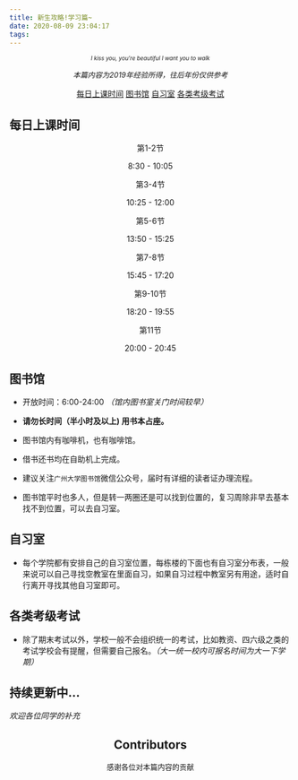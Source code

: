 ```yaml
---
title: 新生攻略!学习篇~
date: 2020-08-09 23:04:17
tags:
---
```



<center>


<font size="1">*I kiss you, you're beautiful
I want you to walk*</font>


<font size="2">*本篇内容为2019年经验所得，往后年份仅供参考*</font>

</center>

<!--more-->



<!-- TOC -->
<center>


[每日上课时间](#每日上课时间)
[图书馆](#图书馆)
[自习室](#自习室)
[各类考级考试](#各类考级考试)
<!-- [](#)
[](#) -->

</center>
<!-- /TOC -->



## 每日上课时间


<center>


第1-2节

8:30 - 10:05


第3-4节

10:25 - 12:00


第5-6节

13:50 - 15:25


第7-8节

15:45 - 17:20


第9-10节

18:20 - 19:55


第11节

20:00 - 20:45
</center>


## 图书馆


+ 开放时间：6:00-24:00 
*（馆内图书室关门时间较早）*


+ **请勿长时间（半小时及以上) 用书本占座。** 


+ 图书馆内有咖啡机，也有咖啡馆。


+ 借书还书均在自助机上完成。


+ 建议关注`广州大学图书馆`微信公众号，届时有详细的读者证办理流程。


+ 图书馆平时也多人，但是转一两圈还是可以找到位置的，复习周除非早去基本找不到位置，可以去自习室。


## 自习室


+ 每个学院都有安排自己的自习室位置，每栋楼的下面也有自习室分布表，一般来说可以自己寻找空教室在里面自习，如果自习过程中教室另有用途，适时自行离开寻找其他自习室即可。


## 各类考级考试


+ 除了期末考试以外，学校一般不会组织统一的考试，比如教资、四六级之类的考试学校会有提醒，但需要自己报名。*（大一统一校内可报名时间为大一下学期）*


## 持续更新中...

*欢迎各位同学的补充*


<center>


## Contributors  
<font size="2"> 感谢各位对本篇内容的贡献</font>

</center>
